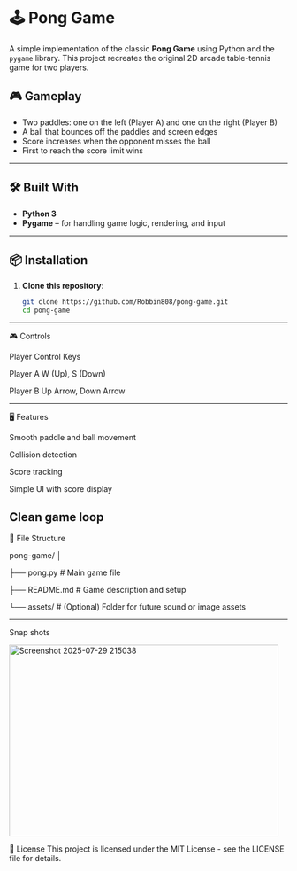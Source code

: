 
# 🕹️ Pong Game

A simple implementation of the classic **Pong Game** using Python and the `pygame` library. This project recreates the original 2D arcade table-tennis game for two players.

## 🎮 Gameplay

- Two paddles: one on the left (Player A) and one on the right (Player B)
- A ball that bounces off the paddles and screen edges
- Score increases when the opponent misses the ball
- First to reach the score limit wins

---

## 🛠️ Built With

- **Python 3**
- **Pygame** – for handling game logic, rendering, and input

---

## 📦 Installation

1. **Clone this repository**:
   ```bash
   git clone https://github.com/Robbin808/pong-game.git
   cd pong-game

---
🎮 Controls

Player	Control Keys

Player A	W (Up), S (Down)

Player B	Up Arrow, Down Arrow

---
🖥️ Features

Smooth paddle and ball movement

Collision detection

Score tracking

Simple UI with score display

Clean game loop
---
📁 File Structure

pong-game/
│

├── pong.py          # Main game file

├── README.md        # Game description and setup

└── assets/          # (Optional) Folder for future sound or image assets

---

Snap shots

<img width="487" height="346" alt="Screenshot 2025-07-29 215038" src="https://github.com/user-attachments/assets/8469189a-9f8f-47d9-becc-4c7d40cf7c1c" />

📜 License
This project is licensed under the MIT License - see the LICENSE file for details.


